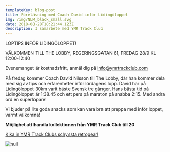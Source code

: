 ```yaml
---
templateKey: blog-post
title: Föreläsning med Coach David inför Lidingöloppet
img: /img/NLR_black_small.svg
date: 2018-08-28T18:21:44.123Z
description: I samarbete med YMR Track Club
---
```

LÖPTIPS INFÖR LIDINGÖLOPPET!

VÄLKOMMEN TILL THE LOBBY, REGERINGSGATAN 61, FREDAG 28/9 KL 12:00-12:40

Evenemanget är kostnadsfritt, anmäl dig på info@ymrtrackclub.com

På fredag kommer Coach David Nilsson till The Lobby, där han kommer dela med sig av tips och erfarenheter inför lördagens lopp. David har på Lidingöloppet 30km varit bäste Svensk tre gånger. Hans bästa tid på Lidingöloppet är 1:38.45 och ett pers på maraton på snabba 2:15. Med andra ord en superlöpare! 

Vi bjuder på lite goda snacks som kan vara bra att preppa med inför loppet, varmt välkomna! 

**Möjlighet att handla kollektionen från YMR Track Club till 20**

[Kika in YMR Track Clubs schyssta retrogear!](https://ymrtrackclub.com/?c=67854e9d6971)

![null](/img/david.png)
